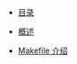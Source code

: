 - [目录](content/topic.md)

- [概述](content/summary.md)

- [Makefile 介绍](content/introduction.md)


<!-- # 目录
- 概述
  - 关于程序的编译和链接
- makefile介绍
  - makefile的规则
  - 一个示例
  - make是如何工作的
  - makefile中使用变量
  - 让make自动推导
  - 另类风格的makefiles
  - 清空目标文件的规则
  - Makefile里有什么？
  - Makefile的文件名
  - 引用其它的Makefile
  - 环境变量MAKEFILES
  - make的工作方式
- 书写规则
  - 规则举例
  - 规则的语法
  - 在规则中使用通配符
  - 文件搜寻
  - 伪目标
  - 多目标
  - 静态模式
  - 自动生成依赖性
- 书写命令
  - 显示命令
  - 命令执行
  - 命令出错
  - 嵌套执行make
  - 定义命令包
- 使用变量
  - 变量的基础
  - 变量中的变量
  - 变量高级用法
  - 追加变量值
  - override 指示符
  - 多行变量
  - 环境变量
  - 目标变量
  - 模式变量
- 使用条件判断
  - 示例
  - 语法
- 使用函数
  - 函数的调用语法
  - 字符串处理函数
    - subst
    - patsubst
    - strip
    - findstring
    - filter
    - filter-out
    - sort
    - word
    - wordlist
    - words
    - firstword
  - 文件名操作函数
    - dir
    - notdir
    - suffix
    - basename
    - addsuffix
    - addprefix
    - join
  - foreach 函数
  - if 函数
  - call函数
  - origin函数
  - shell函数
  - 控制make的函数
- make 的运行
  - make的退出码
  - 指定Makefile
  - 指定目标
  - 检查规则
  - make的参数
- 隐含规则
  - 使用隐含规则
  - 隐含规则一览
  - 隐含规则使用的变量
    - 关于命令的变量。
    - 关于命令参数的变量
  - 隐含规则链
  - 定义模式规则
    - 模式规则介绍
    - 模式规则示例
    - 自动化变量
    - 模式的匹配
    - 重载内建隐含规则
  - 老式风格的“后缀规则”
  - 隐含规则搜索算法
- 使用make更新函数库文件
  - 函数库文件的成员
  - 函数库成员的隐含规则
  - 函数库文件的后缀规则
  - 注意事项
- 后序 -->
